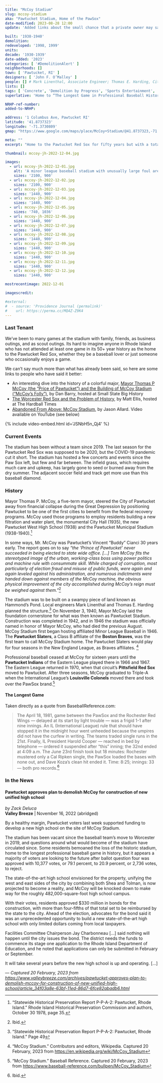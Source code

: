 ```yaml
---
title: "McCoy Stadium"
slug: mccoy-stadium
aka: "Pawtucket Stadium, Home of the PawSox"
date-modified: 2023-08-28 12:00
update: 'Added links about the small chance that a private owner may save the stadium'

built: '1938-1940'
demolition:
redeveloped: '1998, 1999'
units:
decade: '1930-1939'
date-added: '2023'
categories: [ '#DemolitionAlert' ]
neighborhoods: []
town: [ 'Pawtucket, RI' ]
designers: [ 'John F. O’Malley' ]
people: [] # Mark Linenthal, Associate Engineer; Thomas E. Harding, City Engineer
lists: []
tags: [ 'Concrete', 'Demolition by Progress', 'Sports Entertainment', 'The Superlatives' ]
superlative: 'Home to “The Longest Game in Professional Baseball History,” which occured on April 18 1981 for 33 innings'

NRHP-ref-number:
added-to-NRHP:

address: '1 Columbus Ave, Pawtucket RI'
latitude: '41.8737323'
longitude: '-71.3730809'
gmap: "https://www.google.com/maps/place/McCoy+Stadium/@41.8737323,-71.3730809,16z/data=!4m6!3m5!1s0x89e45ca625dcce45:0x7955f665bc3f8cdc!8m2!3d41.873317!4d-71.3700983!16zL20vMDQ2ODNz"

meta: ""
excerpt: "Home to the Pawtucket Red Sox for fifty years but with a total history of 83 years"

thumbnail: mccoy-jh-2022-12-04.jpg

images:
  - url: mccoy-jh-2022-12-01.jpg
    alt: 'A minor league baseball stadium with unusually large foul area and much space behind home plate. The roof structure was built in the 1940s and cantilevers over the bulk of the stadium seats but none of the infield. The constructions is concrete and brick, with modern accessibility improvements added in the late 1990s.'
    sizes: '2100, 900'
  - url: mccoy-jh-2022-12-02.jpg
    sizes: '2100, 900'
  - url: mccoy-jh-2022-12-03.jpg
    sizes: '1440, 900'
  - url: mccoy-jh-2022-12-04.jpg
    sizes: '1440, 900'
  - url: mccoy-jh-2022-12-05.jpg
    sizes: '740, 1036'
  - url: mccoy-jh-2022-12-06.jpg
    sizes: '1440, 900'
  - url: mccoy-jh-2022-12-07.jpg
    sizes: '1440, 900'
  - url: mccoy-jh-2022-12-08.jpg
    sizes: '1440, 900'
  - url: mccoy-jh-2022-12-09.jpg
    sizes: '1440, 900'
  - url: mccoy-jh-2022-12-10.jpg
    sizes: '1440, 900'
  - url: mccoy-jh-2022-12-11.jpg
    sizes: '1440, 900'
  - url: mccoy-jh-2022-12-12.jpg
    sizes: '1440, 900'

mostrecentimage: 2022-12-01

imagescredit:

#external:
#  - source: 'Providence Journal (permalink)'
#    url: https://perma.cc/MQ4Z-Z9K4
---
```


### Last Tenant

We’ve been to many games at the stadium with family, friends, as business outings, and as scout outings. Its hard to imagine anyone in Rhode Island who has not attended at least one game in its 50+ year history as the home to the Pawtucket Red Sox, whether they be a baseball lover or just someone who occasionally enjoys a game. 

We can’t say much more than what has already been said, so here are some links to people who have said it better:

+ An interesting dive into the history of a colorful major, [Mayor Thomas P McCoy (the “Price of Pawtucket”) and the Building of McCoy Stadium (“McCoy’s Folly”)](http://smallstatebighistory.com/mayor-thomas-p-mccoy-the-prince-of-pawtucket-and-the-building-of-mccoy-stadium-mccoys-folly/), by Dan Barry, hosted at Small State Big History
+ [The Worcester Red Sox and the Problem of History](//tht.fangraphs.com/baseball-in-the-rustbelt-the-loss-of-the-pawtucket-red-sox/), by Matt Ellis, hosted at The Hardball Times
+ [Abandoned From Above: McCoy Stadium](https://www.youtube.com/watch?v=JSNbH5n_Qj4), by Jason Allard. Video available on YouTube (see below)

{% include video-embed.html id='JSNbH5n_Qj4' %}


### Current Events

The stadium has been without a team since 2019. The last season for the Pawtucket Red Sox was supposed to be 2020, but the COVID-19 pandemic cut it short. The stadium has hosted a few concerts and events since the Paw Sox left, but few and far between. The infield grass, which requires much care and upkeep, has largely gone to seed or burned away from the dry summer. The adjacent soccer field and track get more use than this baseball diamond. 


### History

Mayor Thomas P. McCoy, a five-term mayor, steered the City of Pawtucket away from financial collapse during the Great Depression by positioning Pawtucket to be one of the first cities to benefit from the federal recovery programs. McCoy used those programs to employ residents building a new filtration and water plant, the monumental City Hall (1935), the new Pawtucket West High School (1938) and the Pawtucket Municipal Stadium (1938-1940).[^1]

[^1]: “Statewide Historical Preservation Report P-P-A-2: Pawtucket, Rhode Island.” Rhode Island Historical Preservation Commission and authors, October 30 1978, page 35.

In some ways, Mr. McCoy was Pawtucket’s Vincent “Buddy” Cianci 30 years early. The report goes on to say _“the ‘Prince of Pawtucket’ never succeeded in being elected to state wide office. […] Tom McCoy fits the stereotyped image of the urban, working-class boss using power politics and machine rule with consummate skill. While charged of corruption, most particularly of election fraud and misuse of public funds, were again and again leveled against his administration, and numerous indictments were handed down against members of the McCoy machine, the obvious physical improvement of the city accomplished during McCoy’s reign must be weighed against them.”_[^2]

[^2]: Ibid.

The stadium was to be built on a swampy piece of land known as Hammond’s Pond. Local engineers Mark Linenthal and Thomas E. Harding planned the structure.[^3] On November 3, 1940, Mayor McCoy laid the foundation cornerstone for what was then known as Pawtucket Stadium. Construction was completed in 1942, and in 1946 the stadium was officially named in honor of Mayor McCoy, who had died the previous August. McCoy Stadium first began hosting affiliated Minor League Baseball in 1946. The **Pawtucket Slaters**, a Class B affiliate of the **Boston Braves**, was the first team to call McCoy Stadium home. The Pawtucket Slaters would play for four seasons in the New England League, as Braves affiliates. [^4] 

[^3]: “Statewide Historical Preservation Report P-P-A-2: Pawtucket, Rhode Island.” Page 49

[^4]: “McCoy Stadium.” Contributors and editors, Wikipedia. Captured 20 February, 2023 from https://en.wikipedia.org/wiki/McCoy_Stadium 

Professional baseball ceased at McCoy for sixteen years until the **Pawtucket Indians** of the Eastern League played there in 1966 and 1967. The Eastern League returned in 1970, when that circuit’s **Pittsfield Red Sox** moved to Pawtucket. After three seasons, McCoy graduated to Triple-A when the International League’s **Louisville Colonels** moved there and took over the PawSox brand.[^5]

[^5]: “McCoy Stadium.” Baseball Reference. Captured 20 February, 2023 from https://www.baseball-reference.com/bullpen/McCoy_Stadium

#### The Longest Game

Taken directly as a quote from BaseballReference.com:

> The April 18, 1981, game between the PawSox and the Rochester Red Wings — delayed at its start by light trouble — was a frigid 1-1 after nine innings. An IL (International League) rule that should have stopped it in the midnight hour went unheeded because the umpires did not have the curfew in writing. The teams traded single runs in the 21st. Finally, IL President Harold Cooper — reached in bed by telephone — ordered it suspended after “this” inning; the 32nd ended at 4:09 a.m. The June 23rd finish took but 18 minutes: Rochester mustered only a Cal Ripken single, the PawSox loaded the bases with none out, and Dave Koza’s clean hit ended it. Time: 8:25; innings: 33 — both pro records.[^6]

[^6]: Ibid.


### In the News

#### Pawtucket approves plan to demolish McCoy for construction of new unified high school

_by Zack Deluca_  
**Valley Breeze** | November 16, 2022 (abridged)

By a healthy margin, Pawtucket voters last week supported funding to develop a new high school on the site of McCoy Stadium.

The stadium has been vacant since the baseball team’s move to Worcester in 2019, and questions around what would become of the stadium have circulated since. Some residents bemoaned the loss of the historic stadium, home to the longest professional baseball game in history, but it appears a majority of voters are looking to the future after ballot question four was approved with 10,377 votes, or 79.1 percent, to 20.9 percent, or 2,736 votes, to reject.

The state-of-the-art high school envisioned for the property, unifying the west and east sides of the city by combining both Shea and Tolman, is now projected to become a reality, and McCoy will be knocked down to make way for the roughly 482,000-square-foot high school campus.

With their votes, residents approved $330 million in bonds for the construction, with more than four-fifths of that total set to be reimbursed by the state to the city. Ahead of the election, advocates for the bond said it was an unprecedented opportunity to build a new state-of-the-art high school with only limited dollars coming from local taxpayers.

Facilities Committee Chairperson Jay Charbonneau […] said nothing will happen until the city issues the bond. The district needs the funds to commence its stage one application to the Rhode Island Department of Education, and he noted that applications can only be submitted in February or September.

It will take several years before the new high school is up and operating. […]

— _Captured 20 February, 2023 from https://www.valleybreeze.com/archives/pawtucket-approves-plan-to-demolish-mccoy-for-construction-of-new-unified-high-school/article_34f03a8e-63bf-11ed-86d7-6fce82abadb6.html_